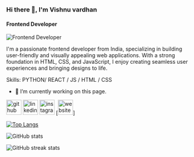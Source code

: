### Hi there 👋, I'm Vishnu vardhan
#### Frontend Developer 
![Frontend Developer ]([[https://arturssmirnovs.github.io/github-profile-readme-generator/images/banner.png](https://img.freepik.com/free-vector/little-boy-waving-hand_1308-20640.jpg?size=626&ext=jpg)](https://github.com/vishnuvardhancoder/vishnuvardhancoder/blob/main/Beige%20Minimalist%20Closed%20Open%20Sign%20Landscape%20Poster.png))

I'm a passionate frontend developer from India, specializing in building user-friendly and visually appealing web applications. With a strong foundation in HTML, CSS, and JavaScript, I enjoy creating seamless user experiences and bringing designs to life.

Skills: PYTHON/ REACT / JS / HTML / CSS

- 🔭 I’m currently working on this page. 


[<img src='https://cdn.jsdelivr.net/npm/simple-icons@3.0.1/icons/github.svg' alt='github' height='40'>](https://github.com/vishnuvardhancoder)  [<img src='https://cdn.jsdelivr.net/npm/simple-icons@3.0.1/icons/linkedin.svg' alt='linkedin' height='40'>](https://www.linkedin.com/in/VISHNU/)  [<img src='https://cdn.jsdelivr.net/npm/simple-icons@3.0.1/icons/instagram.svg' alt='instagram' height='40'>](https://www.instagram.com/vishhzzz.exe/)  [<img src='https://cdn.jsdelivr.net/npm/simple-icons@3.0.1/icons/icloud.svg' alt='website' height='40'>]

[![Top Langs](https://github-readme-stats.vercel.app/api/top-langs/?username=vishnuvardhancoder)](https://github.com/anuraghazra/github-readme-stats)

![GitHub stats](https://github-readme-stats.vercel.app/api?username=vishnuvardhancoder&show_icons=true)  



![GitHub streak stats](https://streak-stats.demolab.com/?user=vishnuvardhancoder)  

